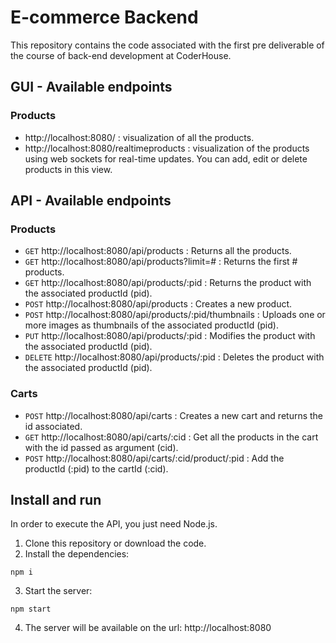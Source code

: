 # E-commerce Backend

This repository contains the code associated with the first pre deliverable of the course of back-end development at CoderHouse.

## GUI - Available endpoints

### Products

- http://localhost:8080/ : visualization of all the products.
- http://localhost:8080/realtimeproducts : visualization of the products using web sockets for real-time updates. You can add, edit or delete products in this view.

## API - Available endpoints

### Products

- `GET` http://localhost:8080/api/products : Returns all the products.
- `GET` http://localhost:8080/api/products?limit=# : Returns the first # products.
- `GET` http://localhost:8080/api/products/:pid : Returns the product with the associated productId (pid).
- `POST` http://localhost:8080/api/products : Creates a new product.
- `POST` http://localhost:8080/api/products/:pid/thumbnails : Uploads one or more images as thumbnails of the associated productId (pid).
- `PUT` http://localhost:8080/api/products/:pid : Modifies the product with the associated productId (pid).
- `DELETE` http://localhost:8080/api/products/:pid : Deletes the product with the associated productId (pid).

### Carts

- `POST` http://localhost:8080/api/carts : Creates a new cart and returns the id associated.
- `GET` http://localhost:8080/api/carts/:cid : Get all the products in the cart with the id passed as argument (cid).
- `POST` http://localhost:8080/api/carts/:cid/product/:pid : Add the productId (:pid) to the cartId (:cid).

## Install and run

In order to execute the API, you just need Node.js.

1. Clone this repository or download the code.
2. Install the dependencies:

```
npm i
```

3. Start the server:

```
npm start
```

4. The server will be available on the url: http://localhost:8080
